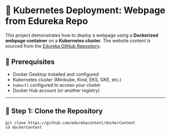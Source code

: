 # 🚀 Kubernetes Deployment: Webpage from Edureka Repo

This project demonstrates how to deploy a  webpage using a **Dockerized webpage container** on a **Kubernetes cluster**. The website content is sourced from the [Edureka GitHub Repository](https://github.com/edurekacontent/dockerContent).


## 🔧 Prerequisites

- Docker Desktop installed and configured
- Kubernetes cluster (Minikube, Kind, EKS, GKE, etc.)
- `kubectl` configured to access your cluster
- Docker Hub account (or another registry)

---

## 🐳 Step 1: Clone the Repository

```
git clone https://github.com/edurekacontent/dockerContent
cd dockerContent
```

